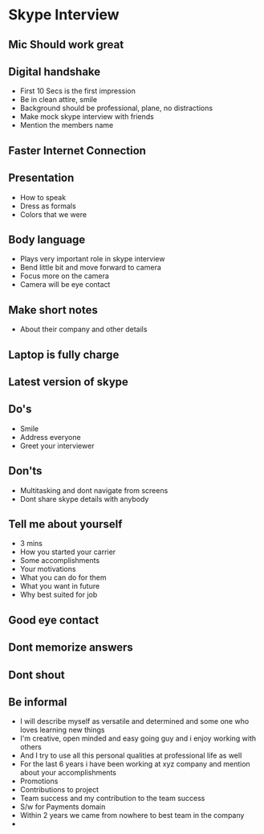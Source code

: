 #	Skype Interview

##	Mic Should work great


## Digital handshake

-	First 10 Secs is the first impression
-	Be in clean attire, smile
-	Background should be professional, plane, no distractions
-	Make mock skype interview with friends
-	Mention the members name


## Faster Internet Connection

##	Presentation

-	How to speak
-	Dress as formals
-	Colors that we were


## Body language

-	Plays very important role in skype interview
-	Bend little bit and move forward to camera
-	Focus more on the camera
-	Camera will be eye contact


## Make short notes

-	About their company and other details


##	Laptop is fully charge

##	Latest version of skype
##	Do's

-	Smile
-	Address everyone
-	Greet your interviewer

##	Don'ts

-	Multitasking and dont navigate from screens
-	Dont share skype details with anybody


## Tell me about yourself

-	3 mins
-	How you started your carrier
-	Some accomplishments
-	Your motivations
-	What you can do for them
-	What you want in future
-	Why best suited for job


##	Good eye contact
##	Dont memorize answers
##	Dont shout 
## 	Be informal


-	I will describe myself as versatile and determined and some one who loves learning new things
-	I'm creative, open minded and easy going guy and i enjoy working with others
-	And I try to use all this personal qualities at professional life as well
-	For the last 6 years i have been working at xyz company and mention about your accomplishments
-	Promotions
-	Contributions to project
-	Team success and my contribution to the team success
-	S/w for Payments domain
-	Within 2 years we came from nowhere to best team in the company
-	








